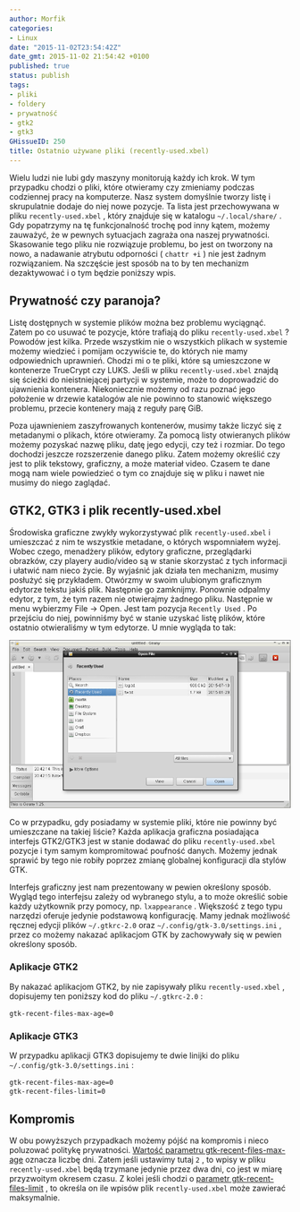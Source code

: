 ```yaml
---
author: Morfik
categories:
- Linux
date: "2015-11-02T23:54:42Z"
date_gmt: 2015-11-02 21:54:42 +0100
published: true
status: publish
tags:
- pliki
- foldery
- prywatność
- gtk2
- gtk3
GHissueID: 250
title: Ostatnio używane pliki (recently-used.xbel)
---
```


Wielu ludzi nie lubi gdy maszyny monitorują każdy ich krok. W tym przypadku chodzi o pliki, które
otwieramy czy zmieniamy podczas codziennej pracy na komputerze. Nasz system domyślnie tworzy listę i
skrupulatnie dodaje do niej nowe pozycje. Ta lista jest przechowywana w pliku `recently-used.xbel` ,
który znajduje się w katalogu `~/.local/share/` . Gdy popatrzymy na tę funkcjonalność trochę pod
inny kątem, możemy zauważyć, że w pewnych sytuacjach zagraża ona naszej prywatności. Skasowanie tego
pliku nie rozwiązuje problemu, bo jest on tworzony na nowo, a nadawanie atrybutu odporności (
`chattr +i` ) nie jest żadnym rozwiązaniem. Na szczęście jest sposób na to by ten mechanizm
dezaktywować i o tym będzie poniższy wpis.

<!--more-->
## Prywatność czy paranoja?

Listę dostępnych w systemie plików można bez problemu wyciągnąć. Zatem po co usuwać te pozycje,
które trafiają do pliku `recently-used.xbel` ? Powodów jest kilka. Przede wszystkim nie o
wszystkich plikach w systemie możemy wiedzieć i pomijam oczywiście te, do których nie mamy
odpowiednich uprawnień. Chodzi mi o te pliki, które są umieszczone w kontenerze TrueCrypt czy LUKS.
Jeśli w pliku `recently-used.xbel` znajdą się ścieżki do nieistniejącej partycji w systemie, może to
doprowadzić do ujawnienia kontenera. Niekoniecznie możemy od razu poznać jego położenie w drzewie
katalogów ale nie powinno to stanowić większego problemu, przecie kontenery mają z reguły parę GiB.

Poza ujawnieniem zaszyfrowanych kontenerów, musimy także liczyć się z metadanymi o plikach, które
otwieramy. Za pomocą listy otwieranych plików możemy pozyskać nazwę pliku, datę jego edycji, czy też
i rozmiar. Do tego dochodzi jeszcze rozszerzenie danego pliku. Zatem możemy określić czy jest to
plik tekstowy, graficzny, a może materiał video. Czasem te dane mogą nam wiele powiedzieć o tym co
znajduje się w pliku i nawet nie musimy do niego zaglądać.

## GTK2, GTK3 i plik recently-used.xbel

Środowiska graficzne zwykły wykorzystywać plik `recently-used.xbel` i umieszczać z nim te wszystkie
metadane, o których wspomniałem wyżej. Wobec czego, menadżery plików, edytory graficzne,
przeglądarki obrazków, czy playery audio/video są w stanie skorzystać z tych informacji i ułatwić
nam nieco życie. By wyjaśnić jak działa ten mechanizm, musimy posłużyć się przykładem. Otwórzmy w
swoim ulubionym graficznym edytorze tekstu jakiś plik. Następnie go zamknijmy. Ponownie odpalmy
edytor, z tym, że tym razem nie otwierajmy żadnego pliku. Następnie w menu wybierzmy File -> Open.
Jest tam pozycja `Recently Used` . Po przejściu do niej, powinniśmy być w stanie uzyskać listę
plików, które ostatnio otwieraliśmy w tym edytorze. U mnie wygląda to tak:

![](/img/2015/11/1.recently-used.xbel-geany.png#huge)

Co w przypadku, gdy posiadamy w systemie pliki, które nie powinny być umieszczane na takiej liście?
Każda aplikacja graficzna posiadająca interfejs GTK2/GTK3 jest w stanie dodawać do pliku
`recently-used.xbel` pozycje i tym samym kompromitować poufność danych. Możemy jednak sprawić by
tego nie robiły poprzez zmianę globalnej konfiguracji dla stylów GTK.

Interfejs graficzny jest nam prezentowany w pewien określony sposób. Wygląd tego interfejsu zależy
od wybranego stylu, a to może określić sobie każdy użytkownik przy pomocy, np. `lxappearance` .
Większość z tego typu narzędzi oferuje jedynie podstawową konfigurację. Mamy jednak możliwość
ręcznej edycji plików `~/.gtkrc-2.0` oraz `~/.config/gtk-3.0/settings.ini` , przez co możemy
nakazać aplikacjom GTK by zachowywały się w pewien określony sposób.

### Aplikacje GTK2

By nakazać aplikacjom GTK2, by nie zapisywały pliku `recently-used.xbel` , dopisujemy ten poniższy
kod do pliku `~/.gtkrc-2.0` :

    gtk-recent-files-max-age=0

### Aplikacje GTK3

W przypadku aplikacji GTK3 dopisujemy te dwie linijki do pliku `~/.config/gtk-3.0/settings.ini` :

    gtk-recent-files-max-age=0
    gtk-recent-files-limit=0

## Kompromis

W obu powyższych przypadkach możemy pójść na kompromis i nieco poluzować politykę prywatności.
[Wartość parametru
gtk-recent-files-max-age](https://people.gnome.org/~shaunm/girdoc/C/Gtk.gtk-recent-files-max-age.html)
oznacza liczbę dni. Zatem jeśli ustawimy tutaj `2` , to wpisy w pliku `recently-used.xbel` będą
trzymane jedynie przez dwa dni, co jest w miarę przyzwoitym okresem czasu. Z kolei jeśli chodzi o
[parametr
gtk-recent-files-limit](https://people.gnome.org/~shaunm/girdoc/C/Gtk.gtk-recent-files-limit.html) ,
to określa on ile wpisów plik `recently-used.xbel` może zawierać maksymalnie.
